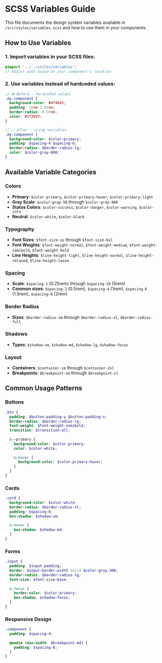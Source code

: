 # SCSS Variables Guide

This file documents the design system variables available in `/src/styles/variables.scss` and how to use them in your components.

## How to Use Variables

### 1. Import variables in your SCSS files:
```scss
@import '../../styles/variables';
// Adjust path based on your component's location
```

### 2. Use variables instead of hardcoded values:
```scss
// ❌ Before - hardcoded values
.my-component {
  background-color: #4f46e5;
  padding: 1rem 1.5rem;
  border-radius: 0.5rem;
  color: #1f2937;
}

// ✅ After - using variables
.my-component {
  background-color: $color-primary;
  padding: $spacing-4 $spacing-6;
  border-radius: $border-radius-lg;
  color: $color-gray-800;
}
```

## Available Variable Categories

### Colors
- **Primary**: `$color-primary`, `$color-primary-hover`, `$color-primary-light`
- **Gray Scale**: `$color-gray-50` through `$color-gray-900`
- **Status Colors**: `$color-success`, `$color-danger`, `$color-warning`, `$color-info`
- **Neutral**: `$color-white`, `$color-black`

### Typography
- **Font Sizes**: `$font-size-xs` through `$font-size-6xl`
- **Font Weights**: `$font-weight-normal`, `$font-weight-medium`, `$font-weight-semibold`, `$font-weight-bold`
- **Line Heights**: `$line-height-tight`, `$line-height-normal`, `$line-height-relaxed`, `$line-height-loose`

### Spacing
- **Scale**: `$spacing-1` (0.25rem) through `$spacing-20` (5rem)
- **Common sizes**: `$spacing-2` (0.5rem), `$spacing-4` (1rem), `$spacing-6` (1.5rem), `$spacing-8` (2rem)

### Border Radius
- **Sizes**: `$border-radius-sm` through `$border-radius-xl`, `$border-radius-full`

### Shadows
- **Types**: `$shadow-sm`, `$shadow-md`, `$shadow-lg`, `$shadow-focus`

### Layout
- **Containers**: `$container-sm` through `$container-2xl`
- **Breakpoints**: `$breakpoint-sm` through `$breakpoint-xl`

## Common Usage Patterns

### Buttons
```scss
.btn {
  padding: $button-padding-y $button-padding-x;
  border-radius: $border-radius-lg;
  font-weight: $font-weight-semibold;
  transition: $transition-all;
  
  &--primary {
    background-color: $color-primary;
    color: $color-white;
    
    &:hover {
      background-color: $color-primary-hover;
    }
  }
}
```

### Cards
```scss
.card {
  background-color: $color-white;
  border-radius: $border-radius-xl;
  padding: $spacing-6;
  box-shadow: $shadow-sm;
  
  &:hover {
    box-shadow: $shadow-md;
  }
}
```

### Forms
```scss
.input {
  padding: $input-padding;
  border: $input-border-width solid $color-gray-300;
  border-radius: $border-radius-lg;
  font-size: $font-size-base;
  
  &:focus {
    border-color: $color-primary;
    box-shadow: $shadow-focus;
  }
}
```

### Responsive Design
```scss
.component {
  padding: $spacing-4;
  
  @media (min-width: $breakpoint-md) {
    padding: $spacing-8;
  }
}
```
